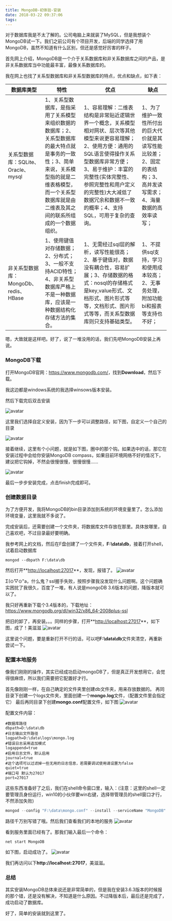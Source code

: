```yaml
---
title: MongoDB-初体验-安装
date: 2018-03-22 09:37:06
tags:
---
```


对于数据库我是不太了解的。公司电脑上来就装了MySQL，但是我想装个MongoDB试一下。我们之前公司有个项目开发，后端的同学选择了用MongoDB，虽然不知道有什么区别，但还是感觉好厉害的样子。

首先网上介绍，MongoDB是一个介于关系数据库和非关系数据库之间的产品，是非关系数据库当中功能最丰富，最像关系数据库的。

我在网上也找了关系型数据库和非关系型数据库的特点，优点和缺点，如下表：

<!-- more -->

数据库类型 | 特性 | 优点 | 缺点
----|----|----|----
关系型数据库：SQLite、Oracle、mysql | 1、关系型数据库，是指采用了关系模型来组织数据的数据库；2、关系型数据库的最大特点就是事务的一致性；3、简单来说，关系模型指的就是二维表格模型，而一个关系型数据库就是由二维表及其之间的联系所组成的一个数据组织。 | 1、容易理解：二维表结构是非常贴近逻辑世界一个概念，关系模型相对网状、层次等其他模型来说更容易理解；2、使用方便：通用的SQL语言使得操作关系型数据库非常方便；3、易于维护：丰富的完整性(实体完整性、参照完整性和用户定义的完整性)大大减低了数据冗余和数据不一致的概率；4、支持SQL，可用于复杂的查询。 | 1、为了维护一致性所付出的巨大代价就是其读写性能比较差；2、固定的表结构；3、高并发读写需求；4、海量数据的高效率读写；
非关系型数据库：MongoDb、redis、HBase | 1、使用键值对存储数据；2、分布式；3、一般不支持ACID特性；4、非关系型数据库严格上不是一种数据库，应该是一种数据结构化存储方法的集合。 | 1、无需经过sql层的解析，读写性能很高；2、基于键值对，数据没有耦合性，容易扩展；3、存储数据的格式：nosql的存储格式是key,value形式、文档形式、图片形式等等，文档形式、图片形式等等，而关系型数据库则只支持基础类型。 | 1、不提供sql支持，学习和使用成本较高；2、无事务处理，附加功能bi和报表等支持也不好；

嗯，大致就是这样吧。好了，说了一堆没用的话，我们先吧MongoDB安装上再说。

### MongoDB下载

打开MongoDB官网：<https://www.mongodb.com/>，找到**Download**，然后下载。

我这边都是windows系统的我选择winsows版本安装。

然后下载完后双击安装

![avatar](/images/mongodb/mongo_1.png)

这里我们选择自定义安装，因为下一步可以调整路径，如下图，自定义一个自己的目录

![avatar](/images/mongodb/mongo_2.png)

接着继续，这里有个小问题，就是如下图，圈中的那个钩。如果选中的话，那它在安装过程中会给你安装MongoDB compass，如果目前环境网络不好的情况下，建议把它钩掉，不然会很慢很慢，很慢很慢……

![avatar](/images/mongodb/mongo_3.png)

最后一步步安装完成，点击finish完成即可。

### 创建数据目录

为了方便开发，我将MongoDB的bin目录添加到系统的环境变量里了。怎么添加环境变量，这里我就不多说了。

完成安装后，还需要创建一个文件夹，将数据库文件存放在那里。具体放哪里，自己喜欢吧，不过目录最好要明确。

我参考网上的文档，然后在F盘创建了一个文件夹，**F:\data\db**，接着打开shell，试着启动数据库

```shell
mongod --dbpath F:\data\db
```

然后打开**<http://localhost:27017>**，发现，报错了。
![avatar](/images/mongodb/mongo_error.png)

Σ(⊙▽⊙"a，什么鬼？ssl握手失败，按照步骤我没发现什么问题啊。这个问题确实困扰了我很久，百度了一堆，有人说是mongoDB 3.6版本的问题，降版本就可以了。

我只好再重新下载个3.4版本的，下载地址：<https://www.mongodb.org/dl/win32/x86_64-2008plus-ssl>

把旧的卸了，再安装。。。同样的步骤，打开**<http://localhost:27017>**，如下图，成了！美滋滋
![avatar](/images/mongodb/mongo_4.png)

这里说个问题，要是重新打开不行的话，可以吧**F:\data\db**文件夹清空，再重新尝试一下。

### 配置本地服务

像我们刚刚的操作，其实已经成功启动mongoDB了，但是真正开发想用它，会觉得很麻烦，所以我们需要把它配置好才行。

首先像刚刚一样，在自己确定的文件夹里创建db文件夹，用来存放数据的。
再同目录下创建一个logs文件夹，里面创建一个**mongo.log**文件，（配置文件里会指定它）
最后再同目录下创建**mongo.conf**配置文件，如下图
![avatar](/images/mongodb/mongo_5.png)

配置文件内容：

```config
#数据库路径
dbpath=D:\data\db
#日志输出文件路径
logpath=D:\data\logs\mongo.log
#错误日志采用追加模式
logappend=true
#启用日志文件，默认启用
journal=true
#这个选项可以过滤掉一些无用的日志信息，若需要调试使用请设置为false
quiet=true
#端口号 默认为27017
port=27017
```

这些东西准备好了之后，我们在shell命令窗口里，输入：(注意：这里的shell一定要管理员身份运行，win10的小伙伴要win右键，选择带管理员的shell窗口才行，不然添加失败)

```js
mongod --config "F:\data\mongo.conf" --install --serviceName "MongoDB"
```

路径千万别写错了哦。然后我们查看我们的本地的服务
![avatar](/images/mongodb/mongo_6.png)

看到服务里面已经有了。那我们输入最后一个命令：

```shell
net start MongoDB
```

如下图，启动成功了。
![avatar](/images/mongodb/mongo_7.png)

我们再访问以下**http://localhost:27017**，美滋滋。

### 总结

其实安装MongoDB总体来说还是非常简单的，但是我在安装3.6.3版本的时候报的那个错，还是没有解决，不知道是什么原因。不过降版本后，最后还是完成了，成功启动了数据库。

好了，简单的安装就到这里了。
